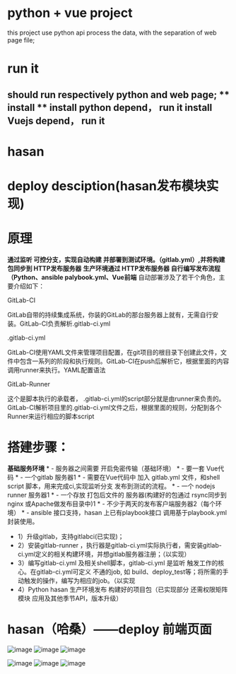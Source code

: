 # python + vue project

this project use python api process the data, with the separation of web page file;

# run it
should run respectively python and web page; 
** install **
install python depend， run it
install Vuejs depend， run it
---
# hasan
# deploy desciption(hasan发布模块实现)
# 原理

**通过监听 可控分支，实现自动构建 并部署到测试环境。（gitlab.yml）,并将构建包同步到 HTTP发布服务器**
**生产环境通过 HTTP发布服务器 自行编写发布流程（Python、ansible palybook.yml、Vue前端**
自动部署涉及了若干个角色，主要介绍如下：

GitLab-CI

GitLab自带的持续集成系统，你装的GitLab的那台服务器上就有，无需自行安装。GitLab-CI负责解析.gitlab-ci.yml

.gitlab-ci.yml

GitLab-CI使用YAML文件来管理项目配置，在git项目的根目录下创建此文件，文件中包含一系列的阶段和执行规则。GitLab-CI在push后解析它，根据里面的内容调用runner来执行。YAML配置语法

GitLab-Runner

这个是脚本执行的承载者， .gitlab-ci.yml的script部分就是由runner来负责的。GitLab-CI解析项目里的.gitlab-ci.yml文件之后，根据里面的规则，分配到各个Runner来运行相应的脚本script

# 搭建步骤：

**基础服务环境**
	* - 服务器之间需要 开启免密传输（基础环境）
	* - 要一套 Vue代码
	* - 一个gitlab 服务器1
	* - 需要在Vue代码中 加入 gitlab.yml 文件，和shell script 脚本，用来完成ci,实现监听分支 发布到测试的流程。 
	* - 一个 nodejs runner 服务器1
	* - 一个存放 打包后文件的 服务器(构建好的包通过 rsync同步到 nginx 或Apache做发布目录中)1
	* - 不少于两天的发布客户端服务器2（每个环境）
 	* - ansible 接口支持，hasan 上已有playbook接口 调用基于playbook.yml 封装使用。

* 1）升级gitlab，支持gitlabci(已实现)；
* 2）安装gitlab-runner ，执行器是gitlab-ci.yml实际执行者，需安装gitlab-ci.yml定义的相关构建环境，并想gitlab服务器注册；（以实现）
* 3）编写gitlab-ci.yml 及相关shell脚本，gitlab-ci.yml 是监听 触发工作的核心。在gitlab-ci.yml可定义 不通的job, 如 build、deploy_test等；将所需的手动触发的操作，编写为相应的job。（以实现
* 4）Python hasan 生产环境发布 构建好的项目包（已实现部分 还需权限矩阵模块 应用及其他季节API，版本升级）
# hasan（哈桑）——deploy 前端页面


![image](https://github.com/xiaofangl/hasan/blob/master/tupian/index.jpeg?raw=true)
![image](https://github.com/xiaofangl/hasan/blob/master/tupian/add.jpeg?raw=true)
![image](https://github.com/xiaofangl/hasan/blob/master/tupian/manage.jpeg?raw=true)

![image](https://github.com/xiaofangl/hasan/blob/master/tupian/deploy.jpeg?raw=true?)
![image](https://github.com/xiaofangl/hasan/blob/master/tupian/choose_branch.jpeg?raw=true)
![image](https://github.com/xiaofangl/hasan/blob/master/tupian/deploy_end.jpeg?raw=true)
